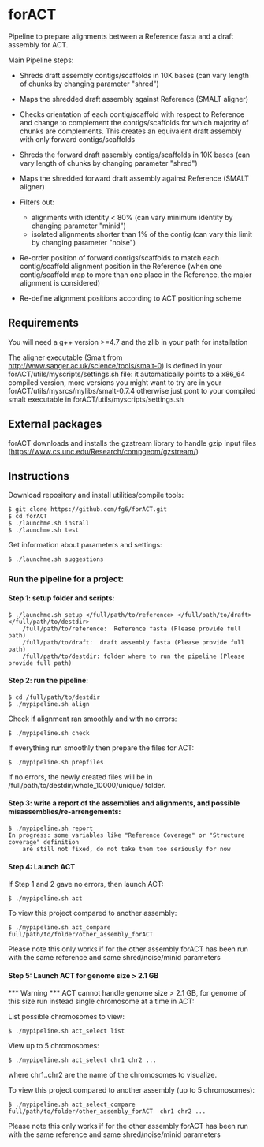 
# forACT
Pipeline to prepare alignments between a Reference fasta and a draft assembly for ACT.

Main Pipeline steps:

* Shreds draft assembly contigs/scaffolds in 10K bases (can vary length of chunks by changing parameter "shred")
* Maps the shredded draft assembly against Reference  (SMALT aligner)
* Checks orientation of each contig/scaffold with respect to Reference and change to complement the contigs/scaffolds for which majority of chunks are complements. This creates an equivalent draft assembly with only forward contigs/scaffolds
* Shreds the forward draft assembly contigs/scaffolds in 10K bases (can vary length of chunks by changing parameter "shred")
* Maps the shredded forward draft assembly against Reference (SMALT aligner)
* Filters out:

	- alignments with identity < 80% (can vary minimum identity by changing parameter "minid")
	- isolated alignments shorter than 1% of the contig (can vary this limit by changing parameter "noise")
* Re-order position of forward contigs/scaffolds to match each contig/scaffold alignment position in the Reference (when one contig/scaffold map to more than one place in the Reference, the major alignment is considered)
* Re-define alignment positions according to ACT positioning scheme

## Requirements
You will need a g++ version >=4.7 and the zlib in your path for installation

The aligner executable (Smalt from http://www.sanger.ac.uk/science/tools/smalt-0) is defined in your forACT/utils/myscripts/settings.sh file: it automatically points to a 
x86\_64 compiled version, more versions you might want to try are in your forACT/utils/mysrcs/mylibs/smalt-0.7.4
otherwise just pont to your compiled smalt executable in forACT/utils/myscripts/settings.sh

## External packages
forACT downloads and installs the gzstream library to handle gzip input files (https://www.cs.unc.edu/Research/compgeom/gzstream/)


## Instructions
Download repository and install utilities/compile tools: 

	$ git clone https://github.com/fg6/forACT.git
	$ cd forACT
	$ ./launchme.sh install
	$ ./launchme.sh test

Get information about parameters and settings:

	$ ./launchme.sh suggestions
	
### Run the pipeline for a project: 
#### Step 1: setup folder and scripts:
	$ ./launchme.sh setup </full/path/to/reference> </full/path/to/draft>  </full/path/to/destdir>
	    /full/path/to/reference:  Reference fasta (Please provide full path)
	    /full/path/to/draft:  draft assembly fasta (Please provide full path)
	    /full/path/to/destdir: folder where to run the pipeline (Please provide full path)
#### Step 2: run the pipeline:

	$ cd /full/path/to/destdir
	$ ./mypipeline.sh align
Check if alignment ran smoothly and with no errors:

	$ ./mypipeline.sh check 
	
If everything run smoothly then prepare the files for ACT: 

	$ ./mypipeline.sh prepfiles
If no errors, the newly created files will be in /full/path/to/destdir/whole_10000/unique/ folder.

#### Step 3: write a report of the assemblies and alignments, and possible misassemblies/re-arrengements:

	$ ./mypipeline.sh report
	In progress: some variables like "Reference Coverage" or "Structure coverage" definition 
		are still not fixed, do not take them too seriously for now
	
#### Step 4: Launch ACT

If Step 1 and 2 gave no errors, then launch ACT:

	$ ./mypipeline.sh act  
To view this project compared to another assembly:

	$ ./mypipeline.sh act_compare full/path/to/folder/other_assembly_forACT
Please note this only works if for the other assembly forACT has been run with the same reference and
same shred/noise/minid parameters

#### Step 5: Launch ACT for genome size > 2.1 GB
*** Warning *** 
ACT cannot handle genome size > 2.1 GB, for genome of this size run instead single chromosome
at a time in ACT:

List possible chromosomes to view:

	$ ./mypipeline.sh act_select list
View up to 5 chromosomes:

	$ ./mypipeline.sh act_select chr1 chr2 ...
where chr1..chr2 are the name of the chromosomes to visualize.
	
To view this project compared to another assembly (up to 5 chromosomes):

	$ ./mypipeline.sh act_select_compare full/path/to/folder/other_assembly_forACT  chr1 chr2 ...
Please note this only works if for the other assembly forACT has been run with the same reference and
same shred/noise/minid parameters	






